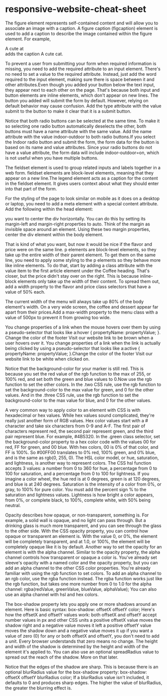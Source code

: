 # responsive-website-cheat-sheet

The figure element represents self-contained content and will allow you to associate an image with a caption.
A figure caption (figcaption) element is used to add a caption to describe the image contained within the figure element. For example, <figcaption>A cute at</figcaption> adds the caption A cute cat.

To prevent a user from submitting your form when required information is missing, you need to add the required attribute to an input element. There's no need to set a value to the required attribute. Instead, just add the word required to the input element, making sure there is space between it and other attributes.Even though you added your button below the text input, they appear next to each other on the page. That's because both input and button elements are inline elements, which don't appear on new lines.
The button you added will submit the form by default. However, relying on default behavior may cause confusion. Add the type attribute with the value submit to the button to make it clear that it is a submit button.

Notice that both radio buttons can be selected at the same time. To make it so selecting one radio button automatically deselects the other, both buttons must have a name attribute with the same value.
Add the name attribute with the value indoor-outdoor to both radio buttons.If you select the Indoor radio button and submit the form, the form data for the button is based on its name and value attributes. Since your radio buttons do not have a value attribute, the form data will include indoor-outdoor=on, which is not useful when you have multiple buttons.

The fieldset element is used to group related inputs and labels together in a web form. fieldset elements are block-level elements, meaning that they appear on a new line.The legend element acts as a caption for the content in the fieldset element. It gives users context about what they should enter into that part of the form.

For the styling of the page to look similar on mobile as it does on a desktop or laptop, you need to add a meta element with a special content attribute.
Add the following within the head element:
<meta name="viewport" content="width=device-width, initial-scale=1.0"/>

you want to center the div horizontally. You can do this by setting its margin-left and margin-right properties to auto. Think of the margin as invisible space around an element. Using these two margin properties, center the div element within the body element.

That is kind of what you want, but now it would be nice if the flavor and price were on the same line. p elements are block-level elements, so they take up the entire width of their parent element.
To get them on the same line, you need to apply some styling to the p elements so they behave more like inline elements. To do that, start by adding a class attribute with the value item to the first article element under the Coffee heading.
That's closer, but the price didn't stay over on the right. This is because inline-block elements only take up the width of their content. To spread them out, add a width property to the flavor and price class selectors that have a value of 50% each.

The current width of the menu will always take up 80% of the body element's width. On a very wide screen, the coffee and dessert appear far apart from their prices.Add a max-width property to the menu class with a value of 500px to prevent it from growing too wide.

You change properties of a link when the mouse hovers over them by using a pseudo-selector that looks like a:hover { propertyName: propertyValue; }.
Change the color of the footer Visit our website link to be brown when a user hovers over it.
You change properties of a link when the link is actually being clicked by using a pseudo-selector that looks like a:active { propertyName: propertyValue; }.Change the color of the footer Visit our website link to be white when clicked on.

Notice that the background-color for your marker is still red. This is because you set the red value of the rgb function to the max of 255, or 100% red, and set both the green and blue values to 0.Now use the rgb function to set the other colors.
In the .two CSS rule, use the rgb function to set the background-color to the max value for green, and 0 for the other values. And in the .three CSS rule, use the rgb function to set the background-color to the max value for blue, and 0 for the other values.

A very common way to apply color to an element with CSS is with hexadecimal or hex values. While hex values sound complicated, they're really just another form of RGB values.
Hex color values start with a # character and take six characters from 0-9 and A-F. The first pair of characters represent red, the second pair represent green, and the third pair represent blue. For example, #4B5320.
In the .green class selector, set the background-color property to a hex color code with the values 00 for red, FF for green, and 00 blue.
With hex colors, 00 is 0% of that color, and FF is 100%. So #00FF00 translates to 0% red, 100% green, and 0% blue, and is the same as rgb(0, 255, 0).
The HSL color model, or hue, saturation, and lightness, is another way to represent colors.
The CSS hsl function accepts 3 values: a number from 0 to 360 for hue, a percentage from 0 to 100 for saturation, and a percentage from 0 to 100 for lightness.
If you imagine a color wheel, the hue red is at 0 degrees, green is at 120 degrees, and blue is at 240 degrees.
Saturation is the intensity of a color from 0%, or gray, to 100% for pure color. You must add the percent sign % to the saturation and lightness values.
Lightness is how bright a color appears, from 0%, or complete black, to 100%, complete white, with 50% being neutral.

Opacity describes how opaque, or non-transparent, something is. For example, a solid wall is opaque, and no light can pass through. But a drinking glass is much more transparent, and you can see through the glass to the other side.
With the CSS opacity property, you can control how opaque or transparent an element is. With the value 0, or 0%, the element will be completely transparent, and at 1.0, or 100%, the element will be completely opaque like it is by default.
Another way to set the opacity for an element is with the alpha channel. Similar to the opacity property, the alpha channel controls how transparent or opaque a color is.
You've already set sleeve's opacity with a named color and the opacity property, but you can add an alpha channel to the other CSS color properties.
You're already familiar with using the rgb function to set colors. To add an alpha channel to an rgb color, use the rgba function instead.
The rgba function works just like the rgb function, but takes one more number from 0 to 1.0 for the alpha channel:
rgba(redValue, greenValue, blueValue, alphaValue);
You can also use an alpha channel with hsl and hex colors.

The box-shadow property lets you apply one or more shadows around an element. Here is basic syntax:
box-shadow: offsetX offsetY color;
Here's how the offsetX and offsetY values work:
both offsetX and offsetY accept number values in px and other CSS units
a positive offsetX value moves the shadow right and a negative value moves it left
a positive offsetY value moves the shadow down and a negative value moves it up
if you want a value of zero (0) for any or both offsetX and offsetY, you don't need to add a unit. Every browser understands that zero means no change.
The height and width of the shadow is determined by the height and width of the element it's applied to. You can also use an optional spreadRadius value to spread out the reach of the shadow. More on that later.

Notice that the edges of the shadow are sharp. This is because there is an optional blurRadius value for the box-shadow property:
box-shadow: offsetX offsetY blurRadius color;
If a blurRadius value isn't included, it defaults to 0 and produces sharp edges. The higher the value of blurRadius, the greater the blurring effect is.
